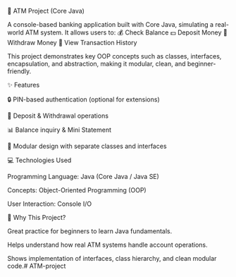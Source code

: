 🏧 ATM Project (Core Java)

A console-based banking application built with Core Java, simulating a real-world ATM system.
It allows users to:
💰 Check Balance
💵 Deposit Money
🏦 Withdraw Money
📜 View Transaction History

This project demonstrates key OOP concepts such as classes, interfaces, encapsulation, and abstraction, making it modular, clean, and beginner-friendly.

✨ Features

🔒 PIN-based authentication (optional for extensions)

💸 Deposit & Withdrawal operations

📊 Balance inquiry & Mini Statement

🧩 Modular design with separate classes and interfaces

💻 Technologies Used

Programming Language: Java (Core Java / Java SE)

Concepts: Object-Oriented Programming (OOP)

User Interaction: Console I/O

🎯 Why This Project?

Great practice for beginners to learn Java fundamentals.

Helps understand how real ATM systems handle account operations.

Shows implementation of interfaces, class hierarchy, and clean modular code.# ATM-project
